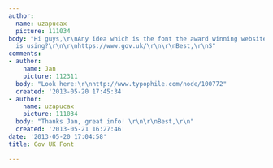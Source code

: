 ```yaml
---
author:
  name: uzapucax
  picture: 111034
body: "Hi guys,\r\nAny idea which is the font the award winning website of GOV UK
  is using?\r\n\r\nhttps://www.gov.uk/\r\n\r\nBest,\r\nS"
comments:
- author:
    name: Jan
    picture: 112311
  body: "Look here:\r\nhttp://www.typophile.com/node/100772"
  created: '2013-05-20 17:45:34'
- author:
    name: uzapucax
    picture: 111034
  body: "Thanks Jan, great info! \r\n\r\nBest,\r\n"
  created: '2013-05-21 16:27:46'
date: '2013-05-20 17:04:58'
title: Gov UK Font

---
```

